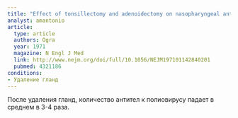 ```yaml
---
title: "Effect of tonsillectomy and adenoidectomy on nasopharyngeal antibody response to poliovirus"
analyst: amantonio
article:
  type: article
  authors: Ogra
  year: 1971
  magazine: N Engl J Med
  link: http://www.nejm.org/doi/full/10.1056/NEJM197101142840201
  pubmed: 4321186
conditions:
- Удаление гланд
---
```


После удаления гланд, количество антител к полиовирусу падает в среднем в 3-4 раза.
